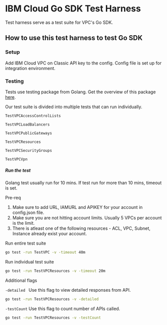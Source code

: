 # IBM Cloud Go SDK Test Harness
Test harness serve as a test suite for VPC's Go SDK.

## How to use this test harness to test Go SDK

### Setup
Add IBM Cloud VPC on Classic API key to the config.
Config file is set up for integration environment.

### Testing
Tests use testing package from Golang. Get the overview of this package [here](https://golang.org/pkg/testing/).

Our test suite is divided into multiple tests that can run individually.

`TestVPCAccessControlLists`

`TestVPCLoadBalancers`

`TestVPCPublicGateways`

`TestVPCResources`

`TestVPCSecurityGroups`

`TestVPCVpn`

##### Run the test
Golang test usually run for 10 mins. If test run for more than 10 mins, timeout is set.

Pre-req
1. Make sure to add URL, IAMURL and APIKEY for your account in config.json file.
2. Make sure you are not hitting account limits. Usually 5 VPCs per account is the limit.
3. There is atleast one of the following resources -  ACL, VPC, Subnet, Instance already exist your account.

Run entire test suite
```bash
go test -run TestVPC -v -timeout 40m
```

Run individual test suite
```bash
go test -run TestVPCResources -v -timeout 20m
```

Additional flags

`-detailed `
Use this flag to view detailed responses from API.
```bash
go test -run TestVPCResources -v -detailed
```

`-testCount`
Use this flag to count number of APIs called.
```bash
go test -run TestVPCResources -v -testCount
```

